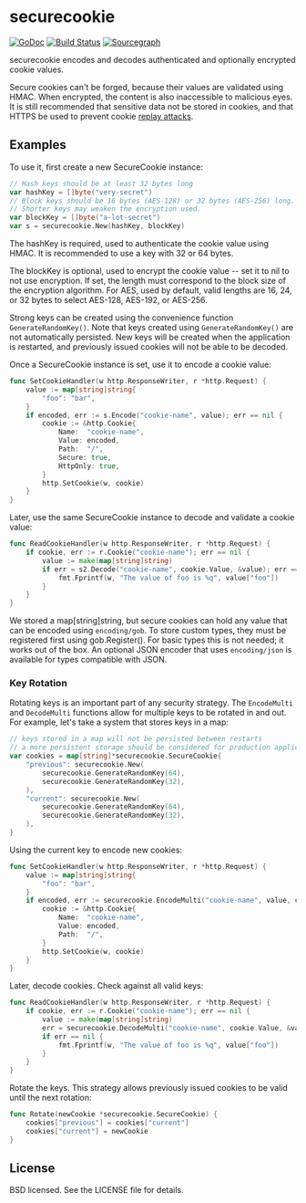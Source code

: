 # securecookie

[![GoDoc](https://godoc.org/github.com/gorilla/securecookie?status.svg)](https://godoc.org/github.com/gorilla/securecookie) [![Build Status](https://travis-ci.org/gorilla/securecookie.png?branch=master)](https://travis-ci.org/gorilla/securecookie)
[![Sourcegraph](https://sourcegraph.com/github.com/gorilla/securecookie/-/badge.svg)](https://sourcegraph.com/github.com/gorilla/securecookie?badge)


securecookie encodes and decodes authenticated and optionally encrypted
cookie values.

Secure cookies can't be forged, because their values are validated using HMAC.
When encrypted, the content is also inaccessible to malicious eyes. It is still
recommended that sensitive data not be stored in cookies, and that HTTPS be used
to prevent cookie [replay attacks](https://en.wikipedia.org/wiki/Replay_attack).

## Examples

To use it, first create a new SecureCookie instance:

```go
// Hash keys should be at least 32 bytes long
var hashKey = []byte("very-secret")
// Block keys should be 16 bytes (AES-128) or 32 bytes (AES-256) long.
// Shorter keys may weaken the encryption used.
var blockKey = []byte("a-lot-secret")
var s = securecookie.New(hashKey, blockKey)
```

The hashKey is required, used to authenticate the cookie value using HMAC.
It is recommended to use a key with 32 or 64 bytes.

The blockKey is optional, used to encrypt the cookie value -- set it to nil
to not use encryption. If set, the length must correspond to the block size
of the encryption algorithm. For AES, used by default, valid lengths are
16, 24, or 32 bytes to select AES-128, AES-192, or AES-256.

Strong keys can be created using the convenience function
`GenerateRandomKey()`. Note that keys created using `GenerateRandomKey()` are not
automatically persisted. New keys will be created when the application is
restarted, and previously issued cookies will not be able to be decoded.

Once a SecureCookie instance is set, use it to encode a cookie value:

```go
func SetCookieHandler(w http.ResponseWriter, r *http.Request) {
	value := map[string]string{
		"foo": "bar",
	}
	if encoded, err := s.Encode("cookie-name", value); err == nil {
		cookie := &http.Cookie{
			Name:  "cookie-name",
			Value: encoded,
			Path:  "/",
			Secure: true,
			HttpOnly: true,
		}
		http.SetCookie(w, cookie)
	}
}
```

Later, use the same SecureCookie instance to decode and validate a cookie
value:

```go
func ReadCookieHandler(w http.ResponseWriter, r *http.Request) {
	if cookie, err := r.Cookie("cookie-name"); err == nil {
		value := make(map[string]string)
		if err = s2.Decode("cookie-name", cookie.Value, &value); err == nil {
			fmt.Fprintf(w, "The value of foo is %q", value["foo"])
		}
	}
}
```

We stored a map[string]string, but secure cookies can hold any value that
can be encoded using `encoding/gob`. To store custom types, they must be
registered first using gob.Register(). For basic types this is not needed;
it works out of the box. An optional JSON encoder that uses `encoding/json` is
available for types compatible with JSON.

### Key Rotation
Rotating keys is an important part of any security strategy. The `EncodeMulti` and
`DecodeMulti` functions allow for multiple keys to be rotated in and out.
For example, let's take a system that stores keys in a map:

```go
// keys stored in a map will not be persisted between restarts
// a more persistent storage should be considered for production applications.
var cookies = map[string]*securecookie.SecureCookie{
	"previous": securecookie.New(
		securecookie.GenerateRandomKey(64),
		securecookie.GenerateRandomKey(32),
	),
	"current": securecookie.New(
		securecookie.GenerateRandomKey(64),
		securecookie.GenerateRandomKey(32),
	),
}
```

Using the current key to encode new cookies:
```go
func SetCookieHandler(w http.ResponseWriter, r *http.Request) {
	value := map[string]string{
		"foo": "bar",
	}
	if encoded, err := securecookie.EncodeMulti("cookie-name", value, cookies["current"]); err == nil {
		cookie := &http.Cookie{
			Name:  "cookie-name",
			Value: encoded,
			Path:  "/",
		}
		http.SetCookie(w, cookie)
	}
}
```

Later, decode cookies. Check against all valid keys:
```go
func ReadCookieHandler(w http.ResponseWriter, r *http.Request) {
	if cookie, err := r.Cookie("cookie-name"); err == nil {
		value := make(map[string]string)
		err = securecookie.DecodeMulti("cookie-name", cookie.Value, &value, cookies["current"], cookies["previous"])
		if err == nil {
			fmt.Fprintf(w, "The value of foo is %q", value["foo"])
		}
	}
}
```

Rotate the keys. This strategy allows previously issued cookies to be valid until the next rotation:
```go
func Rotate(newCookie *securecookie.SecureCookie) {
	cookies["previous"] = cookies["current"]
	cookies["current"] = newCookie
}
```

## License

BSD licensed. See the LICENSE file for details.
